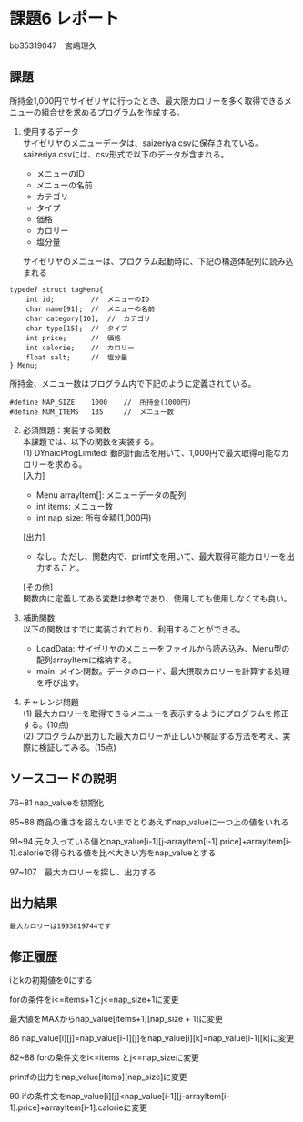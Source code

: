# 課題6 レポート
bb35319047　宮嶋理久


## 課題
所持金1,000円でサイゼリヤに行ったとき、最大限カロリーを多く取得できるメニューの組合せを求めるプログラムを作成する。

1. 使用するデータ  
サイゼリヤのメニューデータは、saizeriya.csvに保存されている。saizeriya.csvには、csv形式で以下のデータが含まれる。
    - メニューのID
    - メニューの名前
    - カテゴリ
    - タイプ
    - 価格
    - カロリー
    - 塩分量

    サイゼリヤのメニューは、プログラム起動時に、下記の構造体配列に読み込まれる
```
typedef struct tagMenu{
    int id;         //  メニューのID
    char name[91];  //  メニューの名前
    char category[10];  //  カテゴリ
    char type[15];  //  タイプ
    int price;      //  価格
    int calorie;    //  カロリー
    float salt;     //  塩分量
} Menu;
```


所持金、メニュー数はプログラム内で下記のように定義されている。


```
#define NAP_SIZE    1000    //  所持金(1000円)
#define NUM_ITEMS   135     //  メニュー数   
```

2. 必須問題：実装する関数  
本課題では、以下の関数を実装する。  
(1) DYnaicProgLimited: 動的計画法を用いて、1,000円で最大取得可能なカロリーを求める。  
    [入力]
    - Menu arrayItem[]: メニューデータの配列  
    - int items: メニュー数  
    - int nap_size: 所有金額(1,000円)  

    [出力]  
    - なし。ただし、関数内で、printf文を用いて、最大取得可能カロリーを出力すること。  

    [その他]  
    関数内に定義してある変数は参考であり、使用しても使用しなくても良い。



3. 補助関数  
以下の関数はすでに実装されており、利用することができる。
    - LoadData: サイゼリヤのメニューをファイルから読み込み、Menu型の配列arrayItemに格納する。  
    - main: メイン関数。データのロード、最大摂取カロリーを計算する処理を呼び出す。  


4. チャレンジ問題  
(1) 最大カロリーを取得できるメニューを表示するようにプログラムを修正する。(10点)  
(2) プログラムが出力した最大カロリーが正しいか検証する方法を考え、実際に検証してみる。(15点)  



## ソースコードの説明
76~81 nap_valueを初期化

85~88 商品の重さを超えないまでとりあえずnap_valueに一つ上の値をいれる

91~94 元々入っている値とnap_value[i-1][j-arrayItem[i-1].price]+arrayItem[i-1].calorieで得られる値を比べ大きい方をnap_valueとする

97~107　最大カロリーを探し、出力する




## 出力結果

```
最大カロリーは1993819744です

```

## 修正履歴
iとkの初期値を0にする

forの条件をi<=items+1とj<=nap_size+1に変更

最大値をMAXからnap_value[items+1][nap_size + 1]に変更

86 nap_value[i][j]=nap_value[i-1][j]をnap_value[i][k]=nap_value[i-1][k]に変更

82~88 forの条件文をi<=items とj<=nap_sizeに変更

printfの出力をnap_value[items][nap_size]に変更

90 ifの条件文をnap_value[i][j]<nap_value[i-1][j-arrayItem[i-1].price]+arrayItem[i-1].calorieに変更